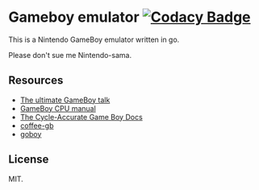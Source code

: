 # Gameboy emulator [![Codacy Badge](https://api.codacy.com/project/badge/Grade/1f287cb432114b6791b2204aa9083380)](https://www.codacy.com/manual/LucaCtt/gameboy?utm_source=github.com&utm_medium=referral&utm_content=LucaCtt/gameboy&utm_campaign=Badge_Grade)

This is a Nintendo GameBoy emulator written in go.

Please don't sue me Nintendo-sama.

## Resources

- [The ultimate GameBoy talk](https://www.youtube.com/watch?v=HyzD8pNlpwI)
- [GameBoy CPU manual](http://marc.rawer.de/Gameboy/Docs/GBCPUman.pdf)
- [The Cycle-Accurate Game Boy Docs](https://github.com/AntonioND/giibiiadvance/tree/master/docs)
- [coffee-gb](https://github.com/trekawek/coffee-gb)
- [goboy](https://github.com/Humpheh/goboy)

## License

MIT.
